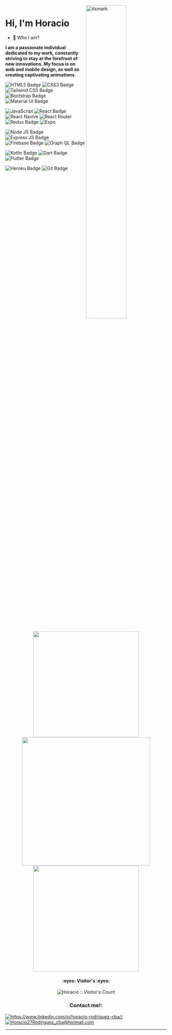 <img alt="dsmark" align="right"  height="50%" width="50%" src="https://c.tenor.com/NzrqQHFBVz8AAAAj/kitty-transparent.gif">
<h1>Hi, I'm Horacio </h1>

- 💬 Who I am?

**I am a passionate individual dedicated to my work, constantly striving to stay at the forefront of new innovations. My focus is on web and mobile design, as well as creating captivating animations.**


![HTML5 Badge](https://img.shields.io/badge/HTML5-05122A?style=for-the-badge&logo=html5&logoColor=white)
![CSS3 Badge](https://img.shields.io/badge/CSS3-05122A?style=for-the-badge&logo=css3&logoColor=white)
![Tailwind CSS Badge](https://img.shields.io/badge/Tailwind_CSS-05122A?style=for-the-badge&logo=tailwind-css&logoColor=white)
![Bootstrap Badge](https://img.shields.io/badge/Bootstrap-05122A?style=for-the-badge&logo=bootstrap&logoColor=white)
![Material UI Badge](https://img.shields.io/badge/Material%20UI-05122A?style=for-the-badge&logo=mui&logoColor=white)

![JavaScript](https://img.shields.io/badge/JavaScript-05122A?style=for-the-badge&logo=javascript&logoColor=white)
![React Badge](https://img.shields.io/badge/React-05122A?style=for-the-badge&logo=react&logoColor=white)
![React Navive](https://img.shields.io/badge/React_Native-05122A?style=for-the-badge&logo=react&logoColor=white)
![React Router](https://img.shields.io/badge/React_Router-05122A?style=for-the-badge&logo=react-router&logoColor=white)
![Redux Badge](https://img.shields.io/badge/Redux-05122A?style=for-the-badge&logo=redux&logoColor=white)
![Expo](https://img.shields.io/badge/Expo-05122A?style=for-the-badge&logo=expo&logoColor=white)

![Node JS Badge](https://img.shields.io/badge/Node.js-05122A?style=for-the-badge&logo=node.js&logoColor=white)
![Express JS Badge](https://img.shields.io/badge/Express.js-05122A?style=for-the-badge&logo=express&logoColor=white)
![Firebase Badge](https://img.shields.io/badge/Firebase-05122A?style=for-the-badge&logo=firebase&logoColor=white)
![Graph QL Badge](https://img.shields.io/badge/GraphQl-05122A?style=for-the-badge&logo=graphql&logoColor=white)

![Kotlin Badge](https://img.shields.io/badge/Kotlin-05122A?style=for-the-badge&logo=kotlin&logoColor=white)
![Dart Badge](https://img.shields.io/badge/dart-05122A?style=for-the-badge&logo=dart&logoColor=white)
![Flutter Badge](https://img.shields.io/badge/flutter-05122A?style=for-the-badge&logo=flutter&logoColor=white)


![Heroku Badge](https://img.shields.io/badge/Heroku-05122A?style=for-the-badge&logo=heroku&logoColor=white)
![Git Badge](https://img.shields.io/badge/GIT-05122A?style=for-the-badge&logo=git&logoColor=white)


<div align="center">
    <img align='top' width="330" src="https://github-readme-stats.vercel.app/api/top-langs/?username=AngelRRand&layout=compact&show_icons=true&title_color=ffffff&icon_color=34abeb&text_color=daf7dc&bg_color=151515"/>
    <img align='top'  width="400"  src="https://github-readme-stats.vercel.app/api?username=AngelRRand&show_icons=true&title_color=ffffff&icon_color=34abeb&text_color=daf7dc&bg_color=151515"/>
    <img align='top' width="330" src="https://www.codewars.com/users/AngelRRand/badges/large"/>
</div>
<h4 align="center">:eyes: Visitor's :eyes:</h4>
<p align="center"><img src="https://profile-counter.glitch.me/{AngelRRand}/count.svg" alt="Horacio :: Visitor's Count" /></p>


<h3 align="center">Contact me!:</h3>
<a href="https://www.linkedin.com/in/horacio-rodriguez-cba/" target="_blank" target="blank"><img src="https://img.shields.io/badge/LinkedIn-0077B5?style=for-the-badge&logo=linkedin&logoColor=white" alt="https://www.linkedin.com/in/horacio-rodriguez-cba//" /></a>
<a href="horacio27rodriguez_cba@hotmail.com" target="_blank" target="blank"><img src="https://img.shields.io/badge/Gmail-D14836?style=for-the-badge&logo=gmail&logoColor=white" alt="Horacio27Rodriguez_cba@hotmail.com"/></a>

<hr/>

